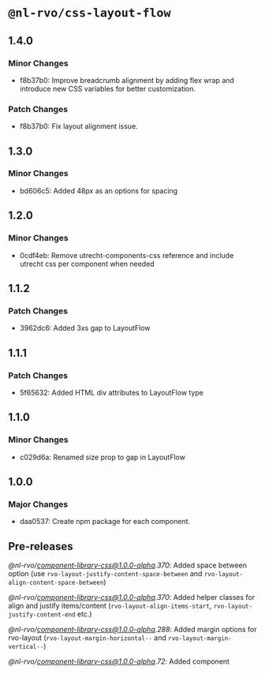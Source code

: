 # `@nl-rvo/css-layout-flow`

## 1.4.0

### Minor Changes

- f8b37b0: Improve breadcrumb alignment by adding flex wrap and introduce new CSS variables for better customization.

### Patch Changes

- f8b37b0: Fix layout alignment issue.

## 1.3.0

### Minor Changes

- bd606c5: Added 48px as an options for spacing

## 1.2.0

### Minor Changes

- 0cdf4eb: Remove utrecht-components-css reference and include utrecht css per component when needed

## 1.1.2

### Patch Changes

- 3962dc6: Added 3xs gap to LayoutFlow

## 1.1.1

### Patch Changes

- 5f65632: Added HTML div attributes to LayoutFlow type

## 1.1.0

### Minor Changes

- c029d6a: Renamed size prop to gap in LayoutFlow

## 1.0.0

### Major Changes

- daa0537: Create npm package for each component.

## Pre-releases

_@nl-rvo/component-library-css@1.0.0-alpha.370_:
Added space between option (use `rvo-layout-justify-content-space-between` and `rvo-layout-align-content-space-between`)

_@nl-rvo/component-library-css@1.0.0-alpha.370_:
Added helper classes for align and justify items/content (`rvo-layout-align-items-start`, `rvo-layout-justify-content-end` etc.)

_@nl-rvo/component-library-css@1.0.0-alpha.288_:
Added margin options for rvo-layout (`rvo-layout-margin-horizontal--` and `rvo-layout-margin-vertical--`)

_@nl-rvo/component-library-css@1.0.0-alpha.72_:
Added component
